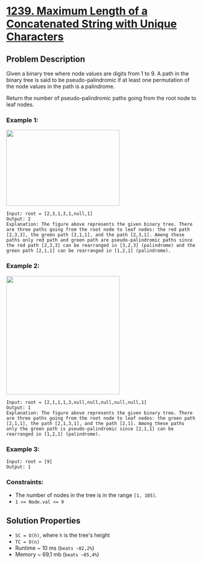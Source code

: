 # [1239. Maximum Length of a Concatenated String with Unique Characters](https://leetcode.com/problems/maximum-length-of-a-concatenated-string-with-unique-characters/description)

## Problem Description

Given a binary tree where node values are digits from 1 to 9. A path in the binary tree is said to be pseudo-palindromic if at least one permutation of the node values in the path is a palindrome.

Return the number of pseudo-palindromic paths going from the root node to leaf nodes.



### Example 1:
<img alt="" src="https://assets.leetcode.com/uploads/2020/05/06/palindromic_paths_1.png" style="width: 300px; height: 201px;">

```
Input: root = [2,3,1,3,1,null,1]
Output: 2
Explanation: The figure above represents the given binary tree. There are three paths going from the root node to leaf nodes: the red path [2,3,3], the green path [2,1,1], and the path [2,3,1]. Among these paths only red path and green path are pseudo-palindromic paths since the red path [2,3,3] can be rearranged in [3,2,3] (palindrome) and the green path [2,1,1] can be rearranged in [1,2,1] (palindrome).
```
### Example 2:
<img alt="" src="https://assets.leetcode.com/uploads/2020/05/07/palindromic_paths_2.png" style="width: 300px; height: 314px;">

```
Input: root = [2,1,1,1,3,null,null,null,null,null,1]
Output: 1
Explanation: The figure above represents the given binary tree. There are three paths going from the root node to leaf nodes: the green path [2,1,1], the path [2,1,3,1], and the path [2,1]. Among these paths only the green path is pseudo-palindromic since [2,1,1] can be rearranged in [1,2,1] (palindrome).
```
### Example 3:
```
Input: root = [9]
Output: 1
```

### Constraints:

* The number of nodes in the tree is in the range `[1, 105]`.
* `1 <= Node.val <= 9`


## Solution Properties

* `SC = O(h)`, where `h` is the tree's height
* `TC = O(n)`
* Runtime ~ 10 ms (`beats ~82,2%`)
* Memory ~ 69,1 mb (`beats ~85,4%`)
